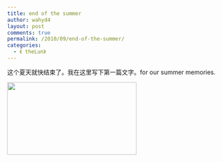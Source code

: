 ```yaml
---
title: end of the summer
author: wahyd4
layout: post
comments: true
permalink: /2010/09/end-of-the-summer/
categories:
  - 《 theLun》
---
```

这个夏天就快结束了。我在这里写下第一篇文字。for our summer memories.

[<img class="alignnone size-medium wp-image-193" title="DSC02310_副本_副本" src="http://www.junv.info/wp-content/uploads/2010/09/DSC02310_副本_副本3-300x169.jpg" alt="" width="300" height="169" />][1]

 [1]: http://www.junv.info/wp-content/uploads/2010/09/DSC02310jpg
